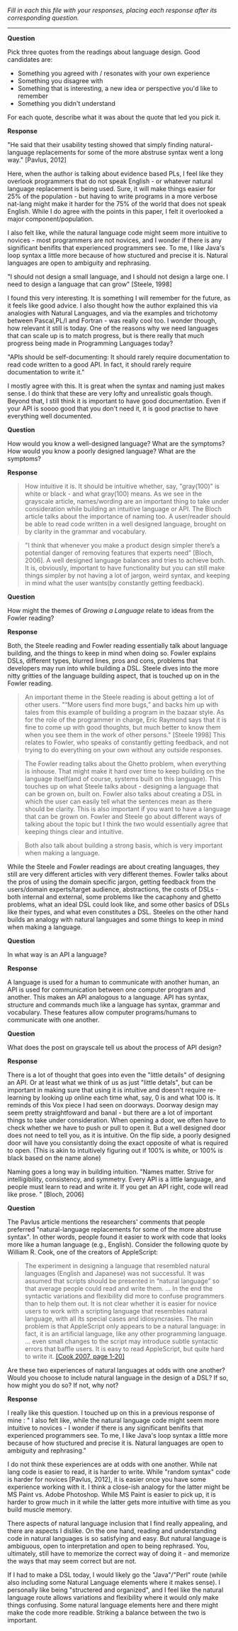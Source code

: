 _Fill in each this file with your responses, placing each response after its
corresponding question._

---

**Question**

Pick three quotes from the readings about language design. Good candidates
are:

- Something you agreed with / resonates with your own experience
- Something you disagree with
- Something that is interesting, a new idea or perspective you'd like to remember
- Something you didn't understand

For each quote, describe what it was about the quote that led you pick it.

**Response**

"He said that their usability testing showed that simply finding natural-language replacements for some of the more abstruse syntax went a long way." [Pavlus, 2012]

Here, when the author is talking about evidence based PLs, I feel like they overlook programmers that do not speak English - or whatever natural language replacement is being used. Sure, it will make things easier for 25% of the population - but having to write programs in a more verbose nat-lang might make it harder for the 75% of the world that does not speak English. While I do agree with the points in this paper, I felt it overlooked a major component/population. 

I also felt like, while the natural language code might seem more intuitive to novices - most programmers are not novices, and I wonder if there is any significant benifits that experienced programmers see. To me, I like Java's loop syntax a little more because of how stuctured and precise it is. Natural languages are open to ambiguity and rephrasing.

"I should not design a small language, and I should not design
a large one. I need to design a language that can grow" [Steele, 1998]

I found this very interesting. It is something I will remember for the future, as it feels like good advice.
I also thought how the author explained this via analogies with Natural Languages, and via the examples and trichotomy between Pascal,PL/I and Fortran - was really cool too.
I wonder though, how relevant it still is today. One of the reasons why we need languages that can scale up is to match progress, but is there really that much progress being made in Programming Languages today? 

"APIs should be self-documenting: It should rarely require documentation to read code written to a good API. In fact, it should rarely require documentation to write it."

I mostly agree with this. It is great when the syntax and naming just makes sense. I do think that these are very lofty and unrealistic goals though. Beyond that, I still think it is important to have good documentation. Even if your API is soooo good that you don't need it, it is good practise to have everything well documented. 



**Question**

How would you know a well-designed language? What are the symptoms? How would
you know a poorly designed language? What are the symptoms?

**Response**

> How intuitive it is. It should be intuitive whether, say, "gray(100)" is white or black - and what gray(100) means. As we see in the grayscale article, names/wording are an important thing to take under consideration while building an intuitive language or API. The Bloch article talks about the importance of naming too. A user/reader should be able to read code written in a well designed language, brought on by clarity in the grammar and vocabulary. 

> "I think that whenever you make a product design simpler there’s a potential danger of removing features that experts need” [Bloch, 2006]. A well designed language balances and tries to achieve both. It is, obviously, important to have functionality but you can still make things simpler by not having a lot of jargon, weird syntax, and keeping in mind what the user wants(by constantly getting feedback). 

**Question**

How might the themes of _Growing a Language_ relate to ideas from the Fowler reading?

**Response**

Both, the Steele reading and Fowler reading essentially talk about language building, and the things to keep in mind when doing so. Fowler explains DSLs, different types, blurred lines, pros and cons, problems that developers may run into while building a DSL. Steele dives into the more nitty gritties of the language building aspect, that is touched up on in the Fowler reading.

> An important theme in the Steele reading is about getting a lot of other users. "“More users find more bugs,”
and backs him up with tales from this example of building a program in the bazaar style.
As for the role of the programmer in charge, Eric Raymond says that it is fine to come
up with good thoughts, but much better to know them when you see them in the work of
other persons." [Steele 1998] This relates to Fowler, who speaks of constantly getting feedback, and not trying to do everything on your own without any outside responses. 

> The Fowler reading talks about the Ghetto problem, when everything is inhouse. That might make it hard over time to keep building on the language itself(and of course, systems built on this language). This touches up on what Steele talks about - designing a language that can be grown on, built on. Fowler also talks about creating a DSL in which the user can easily tell what the sentences mean as there should be clarity. This is also important if you want to have a language that can be grown on. Fowler and Steele go about different ways of talking about the topic but I think the two would essentially agree that keeping things clear and intuitive.

> Both also talk about building a strong basis, which is very important when making a language.

While the Steele and Fowler readings are about creating languages, they still are very different articles with very different themes. Fowler talks about the pros of using the domain specific jargon, getting feedback from the users/domain experts/target audience, abstractions, the costs of DSLs - both internal and external, some problems like the cacaphony and ghetto problems, what an ideal DSL could look like, and some other basics of DSLs like their types, and what even constitutes a DSL. Steeles on the other hand builds an analogy with natural languages and some things to keep in mind when making a language.  

**Question**

In what way is an API a language?

**Response**

A language is used for a human to communicate with another human, an API is used for communication between one computer program and another. This makes an API analogous to a language. API has syntax, structure and commands much like a language has syntax, grammar and vocabulary. These features allow computer programs/humans to communicate with one another. 

**Question**

What does the post on grayscale tell us about the process of API design?

**Response**

There is a lot of thought that goes into even the "little details" of designing an API. Or at least what we think of us as just "little detals", but can be important in making sure that using it is intuitive and doesn't require re-learning by looking up online each time what, say, 0 is and what 100 is. It reminds of this Vox piece I had seen on doorways. Doorway design may seem pretty straightfoward and banal - but there are a lot of important things to take under consideration. When opening a door, we often have to check whether we have to push or pull to open it. But a well designed door does not need to tell you, as it is intuitive. On the flip side, a poorly designed door will have you consistantly doing the exact opposite of what is required to open. (This is akin to intuitively figuring out if 100% is white, or 100% is black based on the name alone)

Naming goes a long way in building intuition. "Names matter. Strive for intelligibility, consistency, and symmetry. Every API is a little language, and people must learn to read and write it. If you get an API right, code will read like prose. " [Bloch, 2006]

**Question**

The Pavlus article mentions the researchers' comments that people preferred
"natural-language replacements for some of the more abstruse syntax". In other
words, people found it easier to work with code that looks more like a human language (e.g.,
English). Consider the following quote by William R. Cook, one of the creators
of AppleScript:

> The experiment in designing a language that resembled natural languages (English
> and Japanese) was not successful. It was assumed that scripts should be
> presented in “natural language” so that average people could read and write
> them. … In the end the syntactic variations and flexibility did more to confuse
> programmers than to help them out. It is not clear whether it is easier for
> novice users to work with a scripting language that resembles natural language,
> with all its special cases and idiosyncrasies. The main problem is that
> AppleScript only appears to be a natural language: in fact, it is an artificial
> language, like any other programming language. … even small changes to the
> script may introduce subtle syntactic errors that baffle users. It is easy to
> read AppleScript, but quite hard to write it.
> [[Cook 2007, page 1-20]](https://dl.acm.org/citation.cfm?doid=1238844.1238845)

Are these two experiences of natural languages at odds with one another? Would
you choose to include natural language in the design of a DSL? If so, how might
you do so? If not, why not?

**Response**

I really like this question. I touched up on this in a previous response of mine : 
" I also felt like, while the natural language code might seem more intuitive to novices - I wonder if there is any significant benifits that experienced programmers see. To me, I like Java's loop syntax a little more because of how stuctured and precise it is. Natural languages are open to ambiguity and rephrasing." 

I do not think these experiences are at odds with one another. While nat lang code is easier to read, it is harder to write. While "random syntax" code is harder for novices [Pavlus, 2012], it is easier once you have some experience working with it. I think a close-ish analogy for the latter might be MS Paint vs. Adobe Photoshop. While MS Paint is easier to pick up, it is harder to grow much in it while the latter gets more intuitive with time as you build muscle memory. 

There aspects of natural language inclusion that I find really appealing, and there are aspects I dislike. On the one hand, reading and understanding code in natural languages is so satisfying and easy. But natural language is ambiguous, open to interpretation and open to being rephrased. You, ultimately, still have to memorize the correct way of doing it - and memorize the ways that may seem correct but are not. 

If I had to make a DSL today, I would likely go the "Java"/"Perl" route (while also including some Natural Language elements where it makes sense). I personally like being "structered and organized", and I feel like the natural language route allows variations and flexibility where it would only make things confusing. Some natural language elements here and there might make the code more readible. Striking a balance between the two is important. 



